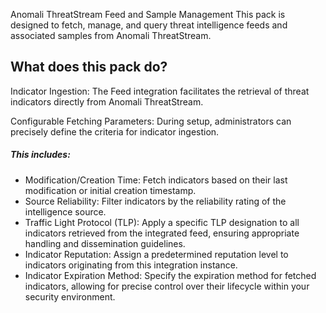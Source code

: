 Anomali ThreatStream Feed and Sample Management
This pack is designed to fetch, manage, and query threat intelligence feeds and associated samples from Anomali ThreatStream.

## What does this pack do?
Indicator Ingestion: The Feed integration facilitates the retrieval of threat indicators directly from Anomali ThreatStream.

Configurable Fetching Parameters: During setup, administrators can precisely define the criteria for indicator ingestion.
##### This includes:
- Modification/Creation Time: Fetch indicators based on their last modification or initial creation timestamp.
- Source Reliability: Filter indicators by the reliability rating of the intelligence source.
- Traffic Light Protocol (TLP): Apply a specific TLP designation to all indicators retrieved from the integrated feed, ensuring appropriate handling and dissemination guidelines.
- Indicator Reputation: Assign a predetermined reputation level to indicators originating from this integration instance.
- Indicator Expiration Method: Specify the expiration method for fetched indicators, allowing for precise control over their lifecycle within your security environment.